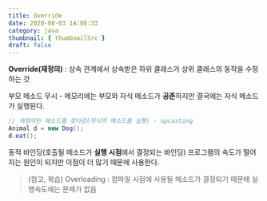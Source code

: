 ```yaml
---
title: Override
date: 2020-08-03 14:08:33
category: java
thumbnail: { thumbnailSrc }
draft: false
---
```


**Override(재정의)** : 상속 관계에서 상속받은 하위 클래스가 상위 클래스의 동작을 수정하는 것

부모 메소드 무시 - 메모리에는 부모와 자식 메소드가 **공존**하지만 결국에는 자식 메소드가 실행된다.


```java
// 재정의된 메소드를 찾아감(자식의 메소드를 실행) - upcasting
Animal d = new Dog();
d.eat();
```

동적 바인딩(호출될 메소드가 **실행 시점**에서 결정되는 바인딩)
프로그램의 속도가 떨어지는 원인이 되지만 이점이 더 많기 때문에 사용한다.

> (참고, 복습) Overloading : 컴파일 시점에 사용될 메소드가 결정되기 때문에 실행속도에는 문제가 없음

